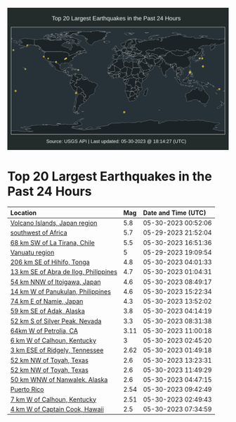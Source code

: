 ![Map](./map.png)

# Top 20 Largest Earthquakes in the Past 24 Hours

| Location | Mag | Date and Time (UTC) |
|:---|:---|:---|
| [Volcano Islands, Japan region](https://earthquake.usgs.gov/earthquakes/eventpage/us7000k4w1) | 5.8 | 05-30-2023 00:52:06 |
| [southwest of Africa](https://earthquake.usgs.gov/earthquakes/eventpage/us7000k4ug) | 5.7 | 05-29-2023 21:52:04 |
| [68 km SW of La Tirana, Chile](https://earthquake.usgs.gov/earthquakes/eventpage/us7000k51s) | 5.5 | 05-30-2023 16:51:36 |
| [Vanuatu region](https://earthquake.usgs.gov/earthquakes/eventpage/us7000k4tn) | 5 | 05-29-2023 19:09:54 |
| [206 km SE of Hihifo, Tonga](https://earthquake.usgs.gov/earthquakes/eventpage/us7000k4x4) | 4.8 | 05-30-2023 04:01:33 |
| [13 km SE of Abra de Ilog, Philippines](https://earthquake.usgs.gov/earthquakes/eventpage/us7000k4w2) | 4.7 | 05-30-2023 01:04:31 |
| [54 km NNW of Itoigawa, Japan](https://earthquake.usgs.gov/earthquakes/eventpage/us7000k4y8) | 4.6 | 05-30-2023 08:49:17 |
| [14 km W of Panukulan, Philippines](https://earthquake.usgs.gov/earthquakes/eventpage/us7000k517) | 4.6 | 05-30-2023 15:22:34 |
| [74 km E of Namie, Japan](https://earthquake.usgs.gov/earthquakes/eventpage/us7000k50v) | 4.3 | 05-30-2023 13:52:02 |
| [59 km SE of Adak, Alaska](https://earthquake.usgs.gov/earthquakes/eventpage/us7000k4x6) | 3.8 | 05-30-2023 04:14:19 |
| [52 km S of Silver Peak, Nevada](https://earthquake.usgs.gov/earthquakes/eventpage/nn00860501) | 3.3 | 05-30-2023 08:31:38 |
| [64km W of Petrolia, CA](https://earthquake.usgs.gov/earthquakes/eventpage/nc73891605) | 3.11 | 05-30-2023 11:00:18 |
| [6 km W of Calhoun, Kentucky](https://earthquake.usgs.gov/earthquakes/eventpage/nm60500758) | 3 | 05-30-2023 02:45:20 |
| [3 km ESE of Ridgely, Tennessee](https://earthquake.usgs.gov/earthquakes/eventpage/nm60527016) | 2.62 | 05-30-2023 01:49:18 |
| [52 km NW of Toyah, Texas](https://earthquake.usgs.gov/earthquakes/eventpage/tx2023kngm) | 2.6 | 05-30-2023 13:23:31 |
| [52 km NW of Toyah, Texas](https://earthquake.usgs.gov/earthquakes/eventpage/tx2023kndj) | 2.6 | 05-30-2023 11:49:29 |
| [50 km WNW of Nanwalek, Alaska](https://earthquake.usgs.gov/earthquakes/eventpage/ak0236w59w1s) | 2.6 | 05-30-2023 04:47:15 |
| [Puerto Rico](https://earthquake.usgs.gov/earthquakes/eventpage/pr71411743) | 2.54 | 05-30-2023 09:42:49 |
| [7 km W of Calhoun, Kentucky](https://earthquake.usgs.gov/earthquakes/eventpage/nm60500763) | 2.51 | 05-30-2023 02:49:43 |
| [4 km W of Captain Cook, Hawaii](https://earthquake.usgs.gov/earthquakes/eventpage/hv73429802) | 2.5 | 05-30-2023 07:34:59 |
